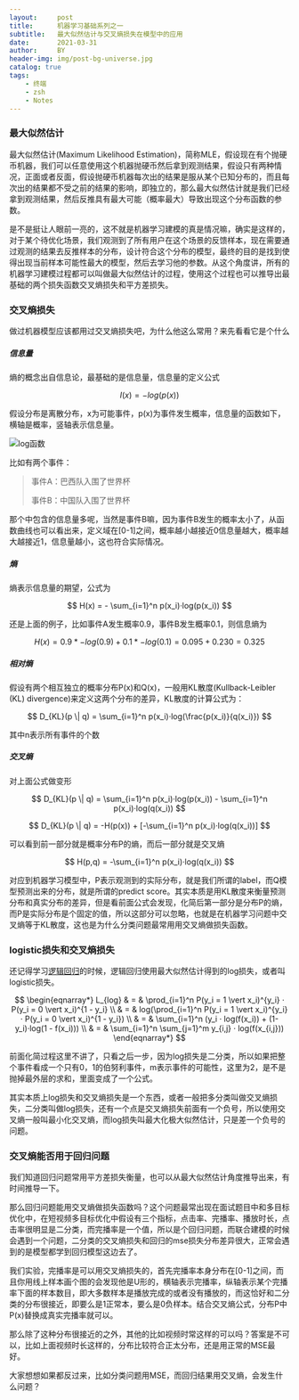 ```yaml
---
layout:     post
title:      机器学习基础系列之一
subtitle:   最大似然估计与交叉熵损失在模型中的应用
date:       2021-03-31
author:     BY
header-img: img/post-bg-universe.jpg
catalog: true
tags:
    - 终端
    - zsh
    - Notes
---
```


### 最大似然估计

最大似然估计(Maximum Likelihood Estimation)，简称MLE，假设现在有个抛硬币机器，我们可以任意使用这个机器抛硬币然后拿到观测结果，假设只有两种情况，正面或者反面，假设抛硬币机器每次出的结果是服从某个已知分布的，而且每次出的结果都不受之前的结果的影响，即独立的，那么最大似然估计就是我们已经拿到观测结果，然后反推具有最大可能（概率最大）导致出现这个分布函数的参数。

是不是挺让人眼前一亮的，这不就是机器学习建模的真是情况嘛，确实是这样的，对于某个待优化场景，我们观测到了所有用户在这个场景的反馈样本，现在需要通过观测的结果去反推样本的分布，设计符合这个分布的模型，最终的目的是找到使得出现当前样本可能性最大的模型，然后去学习他的参数。从这个角度讲，所有的机器学习建模过程都可以叫做最大似然估计的过程，使用这个过程也可以推导出最基础的两个损失函数交叉熵损失和平方差损失。

### 交叉熵损失

做过机器模型应该都用过交叉熵损失吧，为什么他这么常用？来先看看它是个什么

##### 信息量

熵的概念出自信息论，最基础的是信息量，信息量的定义公式

$$
I(x) = -log(p(x))
$$ 

假设分布是离散分布，x为可能事件，p(x)为事件发生概率，信息量的函数如下，横轴是概率，竖轴表示信息量。

![log函数](http://yougth.top/img/ml/base_ml_0.png)


比如有两个事件：

> 事件A：巴西队入围了世界杯
> 
> 事件B：中国队入围了世界杯

那个中包含的信息量多呢，当然是事件B嘛，因为事件B发生的概率太小了，从函数曲线也可以看出来，定义域在[0-1]之间，概率越小越接近0信息量越大，概率越大越接近1，信息量越小，这也符合实际情况。

##### 熵

熵表示信息量的期望，公式为

$$
H(x) = - \sum_{i=1}^n p(x_i)·log(p(x_i))
$$

还是上面的例子，比如事件A发生概率0.9，事件B发生概率0.1，则信息熵为

$$
H(x) = 0.9 * -log(0.9) + 0.1 * -log(0.1) = 0.095 + 0.230  = 0.325 
$$

##### 相对熵

假设有两个相互独立的概率分布P(x)和Q(x)，一般用KL散度(Kullback-Leibler (KL) divergence)来定义这两个分布的差异，KL散度的计算公式为：

$$
D_{KL}(p \| q) = \sum_{i=1}^n p(x_i)·log(\frac{p(x_i)}{q(x_i)})
$$

其中n表示所有事件的个数

##### 交叉熵

对上面公式做变形

$$
D_{KL}(p \| q) = \sum_{i=1}^n p(x_i)·log(p(x_i)) - \sum_{i=1}^n p(x_i)·log(q(x_i))
$$

$$
 D_{KL}(p \| q) = -H(p(x)) + [-\sum_{i=1}^n p(x_i)·log(q(x_i))]
$$

可以看到前一部分就是概率分布P的熵，而后一部分就是交叉熵

$$
H(p,q) = -\sum_{i=1}^n p(x_i)·log(q(x_i))
$$

对应到机器学习模型中，P表示观测到的实际分布，就是我们所谓的label，而Q模型预测出来的分布，就是所谓的predict score。其实本质是用KL散度来衡量预测分布和真实分布的差异，但是看前面公式会发现，化简后第一部分是分布P的熵，而P是实际分布是个固定的值，所以这部分可以忽略，也就是在机器学习问题中交叉熵等于KL散度，这也是为什么分类问题最常用用交叉熵做损失函数。

### logistic损失和交叉熵损失

还记得学习[逻辑回归](http://yougth.top/2017/09/11/%E9%80%BB%E8%BE%91%E5%9B%9E%E5%BD%92/)的时候，逻辑回归使用最大似然估计得到的log损失，或者叫logistic损失。

$$
\begin{eqnarray*} L_{log} & = & \prod_{i=1}^n P(y_i = 1 \vert x_i)^{y_i} · P(y_i = 0 \vert x_i)^{1 - y_i} \\
& = & log(\prod_{i=1}^n P(y_i = 1 \vert x_i)^{y_i} · P(y_i = 0 \vert x_i)^{1 - y_i}) \\
& = & \sum_{i=1}^n (y_i · log(f(x_i)) + (1-y_i)·log(1 - f(x_i)))  \\
& = & \sum_{i=1}^n \sum_{j=1}^m y_{i,j} · log(f(x_{i,j}))
\end{eqnarray*}
$$

前面化简过程这里不讲了，只看之后一步，因为log损失是二分类，所以如果把整个事件看成一个只有0，1的伯努利事件，m表示事件的可能性，这里为2，是不是抛掉最外层的求和，里面变成了一个公式。

其实本质上log损失和交叉熵损失是一个东西，或者一般把多分类叫做交叉熵损失，二分类叫做log损失，还有一个点是交叉熵损失前面有一个负号，所以使用交叉熵一般叫最小化交叉熵，而log损失叫最大化极大似然估计，只是差一个负号的问题。


### 交叉熵能否用于回归问题

我们知道回归问题常用平方差损失衡量，也可以从最大似然估计角度推导出来，有时间推导一下。

那么回归问题能用交叉熵做损失函数吗？这个问题最常出现在面试题目中和多目标优化中，在短视频多目标优化中假设有三个指标，点击率、完播率、播放时长，点击率很明显是二分类，而完播率是一个值，所以是个回归问题，而联合建模的时候会遇到一个问题，二分类的交叉熵损失和回归的mse损失分布差异很大，正常会遇到的是模型都学到回归模型这边去了。

我们实验，完播率是可以用交叉熵损失的，首先完播率本身分布在[0-1]之间，而且你用线上样本画个图的会发现他是U形的，横轴表示完播率，纵轴表示某个完播率下面的样本数目，即大多数样本是播放完成的或者没有播放的，而这恰好和二分类的分布很接近，即要么是1正常本，要么是0负样本。结合交叉熵公式，分布P中P(x)替换成真实完播率就可以。

那么除了这种分布很接近的之外，其他的比如视频时常这样的可以吗？答案是不可以，比如上面视频时长这样的，分布比较符合正太分布，还是用正常的MSE最好。

大家想想如果都反过来，比如分类问题用MSE，而回归结果用交叉熵，会发生什么问题？


